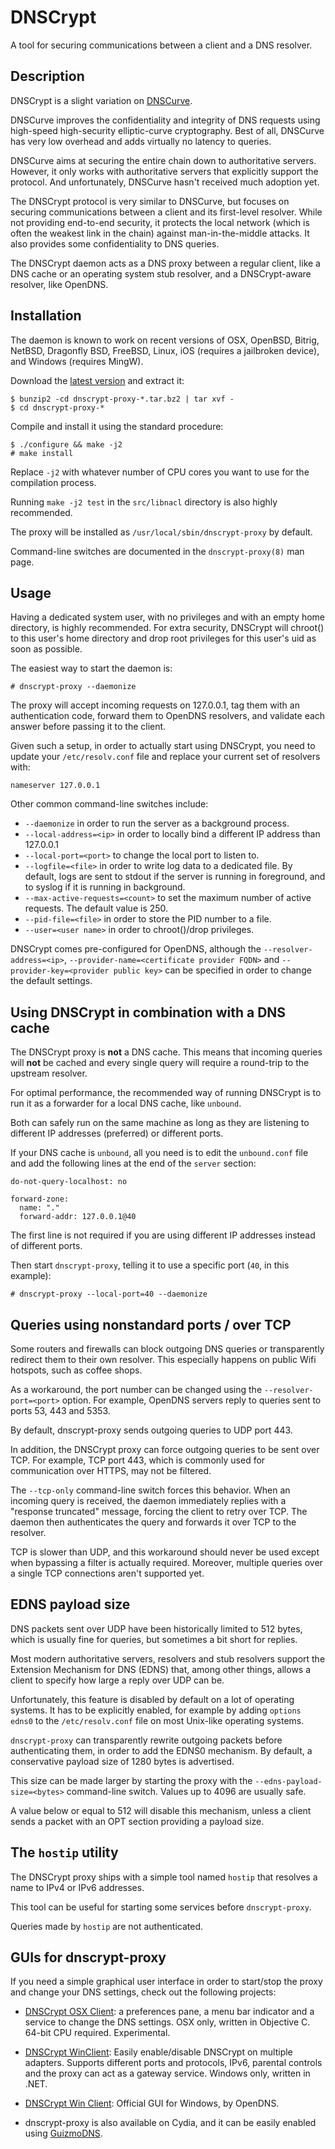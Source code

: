 DNSCrypt
========

A tool for securing communications between a client and a DNS resolver.

Description
-----------

DNSCrypt is a slight variation on [DNSCurve](http://www.dnscurve.org/).

DNSCurve improves the confidentiality and integrity of DNS requests using
high-speed high-security elliptic-curve cryptography. Best of all,
DNSCurve has very low overhead and adds virtually no latency to
queries.

DNSCurve aims at securing the entire chain down to authoritative
servers. However, it only works with authoritative servers that explicitly
support the protocol. And unfortunately, DNSCurve hasn't received much
adoption yet.

The DNSCrypt protocol is very similar to DNSCurve, but focuses on
securing communications between a client and its first-level resolver.
While not providing end-to-end security, it protects the local
network (which is often the weakest link in the chain) against
man-in-the-middle attacks. It also provides some confidentiality to
DNS queries.

The DNSCrypt daemon acts as a DNS proxy between a regular client, like
a DNS cache or an operating system stub resolver, and a DNSCrypt-aware
resolver, like OpenDNS.

Installation
------------

The daemon is known to work on recent versions of OSX, OpenBSD, Bitrig,
NetBSD, Dragonfly BSD, FreeBSD, Linux, iOS (requires a jailbroken
device), and Windows (requires MingW).

Download the
[latest version](https://github.com/opendns/dnscrypt-proxy/downloads)
and extract it:

    $ bunzip2 -cd dnscrypt-proxy-*.tar.bz2 | tar xvf -
    $ cd dnscrypt-proxy-*

Compile and install it using the standard procedure:

    $ ./configure && make -j2
    # make install

Replace `-j2` with whatever number of CPU cores you want to use for the
compilation process.

Running `make -j2 test` in the `src/libnacl` directory is also highly
recommended.

The proxy will be installed as `/usr/local/sbin/dnscrypt-proxy` by default.

Command-line switches are documented in the `dnscrypt-proxy(8)` man page.

Usage
-----

Having a dedicated system user, with no privileges and with an empty
home directory, is highly recommended. For extra security, DNSCrypt
will chroot() to this user's home directory and drop root privileges
for this user's uid as soon as possible.

The easiest way to start the daemon is:

    # dnscrypt-proxy --daemonize

The proxy will accept incoming requests on 127.0.0.1, tag them with an
authentication code, forward them to OpenDNS resolvers, and validate
each answer before passing it to the client.

Given such a setup, in order to actually start using DNSCrypt, you
need to update your `/etc/resolv.conf` file and replace your current
set of resolvers with:

    nameserver 127.0.0.1

Other common command-line switches include:

* `--daemonize` in order to run the server as a background process.
* `--local-address=<ip>` in order to locally bind a different IP address than
  127.0.0.1
* `--local-port=<port>` to change the local port to listen to.
* `--logfile=<file>` in order to write log data to a dedicated file. By
  default, logs are sent to stdout if the server is running in foreground,
  and to syslog if it is running in background.
* `--max-active-requests=<count>` to set the maximum number of active
  requests. The default value is 250.
* `--pid-file=<file>` in order to store the PID number to a file.
* `--user=<user name>` in order to chroot()/drop privileges.

DNSCrypt comes pre-configured for OpenDNS, although the
`--resolver-address=<ip>`, `--provider-name=<certificate provider FQDN>`
and `--provider-key=<provider public key>` can be specified in
order to change the default settings.

Using DNSCrypt in combination with a DNS cache
----------------------------------------------

The DNSCrypt proxy is **not** a DNS cache. This means that incoming
queries will **not** be cached and every single query will require a
round-trip to the upstream resolver.

For optimal performance, the recommended way of running DNSCrypt is to
run it as a forwarder for a local DNS cache, like `unbound`.

Both can safely run on the same machine as long as they are listening
to different IP addresses (preferred) or different ports.

If your DNS cache is `unbound`, all you need is to edit the
`unbound.conf` file and add the following lines at the end of the `server`
section:

    do-not-query-localhost: no

    forward-zone:
      name: "."
      forward-addr: 127.0.0.1@40

The first line is not required if you are using different IP addresses
instead of different ports.

Then start `dnscrypt-proxy`, telling it to use a specific port (`40`, in
this example):

    # dnscrypt-proxy --local-port=40 --daemonize

Queries using nonstandard ports / over TCP
------------------------------------------

Some routers and firewalls can block outgoing DNS queries or
transparently redirect them to their own resolver. This especially
happens on public Wifi hotspots, such as coffee shops.

As a workaround, the port number can be changed using
the `--resolver-port=<port>` option. For example, OpenDNS servers
reply to queries sent to ports 53, 443 and 5353.

By default, dnscrypt-proxy sends outgoing queries to UDP port 443.

In addition, the DNSCrypt proxy can force outgoing queries to be
sent over TCP. For example, TCP port 443, which is commonly used for
communication over HTTPS, may not be filtered.

The `--tcp-only` command-line switch forces this behavior. When
an incoming query is received, the daemon immediately replies with a
"response truncated" message, forcing the client to retry over TCP.
The daemon then authenticates the query and forwards it over TCP
to the resolver.

TCP is slower than UDP, and this workaround should never be used
except when bypassing a filter is actually required. Moreover,
multiple queries over a single TCP connections aren't supported yet.

EDNS payload size
-----------------

DNS packets sent over UDP have been historically limited to 512 bytes,
which is usually fine for queries, but sometimes a bit short for
replies.

Most modern authoritative servers, resolvers and stub resolvers
support the Extension Mechanism for DNS (EDNS) that, among other
things, allows a client to specify how large a reply over UDP can be.

Unfortunately, this feature is disabled by default on a lot of
operating systems. It has to be explicitly enabled, for example by
adding `options edns0` to the `/etc/resolv.conf` file on most
Unix-like operating systems.

`dnscrypt-proxy` can transparently rewrite outgoing packets before
authenticating them, in order to add the EDNS0 mechanism. By
default, a conservative payload size of 1280 bytes is advertised.

This size can be made larger by starting the proxy with the
`--edns-payload-size=<bytes>` command-line switch. Values up to 4096
are usually safe.

A value below or equal to 512 will disable this mechanism, unless a
client sends a packet with an OPT section providing a payload size.

The `hostip` utility
--------------------

The DNSCrypt proxy ships with a simple tool named `hostip` that
resolves a name to IPv4 or IPv6 addresses.

This tool can be useful for starting some services before
`dnscrypt-proxy`.

Queries made by `hostip` are not authenticated.

GUIs for dnscrypt-proxy
-----------------------

If you need a simple graphical user interface in order to start/stop
the proxy and change your DNS settings, check out the following
projects:

- [DNSCrypt OSX Client](https://github.com/opendns/dnscrypt-osx-client):
a preferences pane, a menu bar indicator and a service to change the
DNS settings. OSX only, written in Objective C. 64-bit CPU required.
Experimental.

- [DNSCrypt WinClient](https://github.com/Noxwizard/dnscrypt-winclient):
Easily enable/disable DNSCrypt on multiple adapters. Supports
different ports and protocols, IPv6, parental controls and the proxy
can act as a gateway service. Windows only, written in .NET.

- [DNSCrypt Win Client](https://github.com/opendns/dnscrypt-win-client):
Official GUI for Windows, by OpenDNS.

- dnscrypt-proxy is also available on Cydia, and it can be easily
enabled using [GuizmoDNS](http://modmyi.com/cydia/com.guizmo.dns).

